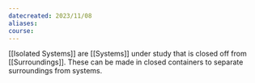 ```yaml
---
datecreated: 2023/11/08
aliases: 
course:
---
```

[[Isolated Systems]] are [[Systems]] under study that is closed off from [[Surroundings]]. These can be made in closed containers to separate surroundings from systems.